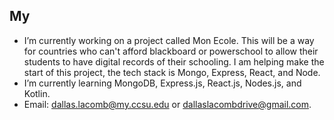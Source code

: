 ## My 
- I’m currently working on a project called Mon Ecole. This will be a way for countries who can't afford blackboard or powerschool to allow their students to have digital records of their schooling. I am helping make the start of this project, the tech stack is Mongo, Express, React, and Node.
- I’m currently learning MongoDB, Express.js, React.js, Nodes.js, and Kotlin. 
- Email: dallas.lacomb@my.ccsu.edu or dallaslacombdrive@gmail.com.
